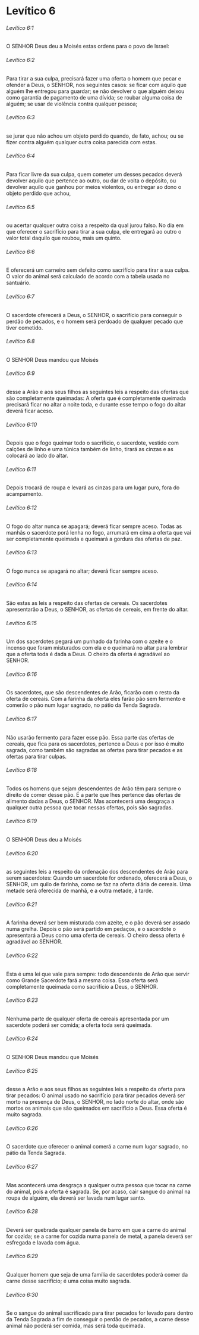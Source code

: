 # Levítico 6

###### Levítico 6:1

O SENHOR Deus deu a Moisés estas ordens para o povo de Israel:

###### Levítico 6:2

Para tirar a sua culpa, precisará fazer uma oferta o homem que pecar e ofender a Deus, o SENHOR, nos seguintes casos: se ficar com aquilo que alguém lhe entregou para guardar; se não devolver o que alguém deixou como garantia de pagamento de uma dívida; se roubar alguma coisa de alguém; se usar de violência contra qualquer pessoa;

###### Levítico 6:3

se jurar que não achou um objeto perdido quando, de fato, achou; ou se fizer contra alguém qualquer outra coisa parecida com estas.

###### Levítico 6:4

Para ficar livre da sua culpa, quem cometer um desses pecados deverá devolver aquilo que pertence ao outro, ou dar de volta o depósito, ou devolver aquilo que ganhou por meios violentos, ou entregar ao dono o objeto perdido que achou,

###### Levítico 6:5

ou acertar qualquer outra coisa a respeito da qual jurou falso. No dia em que oferecer o sacrifício para tirar a sua culpa, ele entregará ao outro o valor total daquilo que roubou, mais um quinto.

###### Levítico 6:6

E oferecerá um carneiro sem defeito como sacrifício para tirar a sua culpa. O valor do animal será calculado de acordo com a tabela usada no santuário.

###### Levítico 6:7

O sacerdote oferecerá a Deus, o SENHOR, o sacrifício para conseguir o perdão de pecados, e o homem será perdoado de qualquer pecado que tiver cometido.

###### Levítico 6:8

O SENHOR Deus mandou que Moisés

###### Levítico 6:9

desse a Arão e aos seus filhos as seguintes leis a respeito das ofertas que são completamente queimadas: A oferta que é completamente queimada precisará ficar no altar a noite toda, e durante esse tempo o fogo do altar deverá ficar aceso.

###### Levítico 6:10

Depois que o fogo queimar todo o sacrifício, o sacerdote, vestido com calções de linho e uma túnica também de linho, tirará as cinzas e as colocará ao lado do altar.

###### Levítico 6:11

Depois trocará de roupa e levará as cinzas para um lugar puro, fora do acampamento.

###### Levítico 6:12

O fogo do altar nunca se apagará; deverá ficar sempre aceso. Todas as manhãs o sacerdote porá lenha no fogo, arrumará em cima a oferta que vai ser completamente queimada e queimará a gordura das ofertas de paz.

###### Levítico 6:13

O fogo nunca se apagará no altar; deverá ficar sempre aceso.

###### Levítico 6:14

São estas as leis a respeito das ofertas de cereais. Os sacerdotes apresentarão a Deus, o SENHOR, as ofertas de cereais, em frente do altar.

###### Levítico 6:15

Um dos sacerdotes pegará um punhado da farinha com o azeite e o incenso que foram misturados com ela e o queimará no altar para lembrar que a oferta toda é dada a Deus. O cheiro da oferta é agradável ao SENHOR.

###### Levítico 6:16

Os sacerdotes, que são descendentes de Arão, ficarão com o resto da oferta de cereais. Com a farinha da oferta eles farão pão sem fermento e comerão o pão num lugar sagrado, no pátio da Tenda Sagrada.

###### Levítico 6:17

Não usarão fermento para fazer esse pão. Essa parte das ofertas de cereais, que fica para os sacerdotes, pertence a Deus e por isso é muito sagrada, como também são sagradas as ofertas para tirar pecados e as ofertas para tirar culpas.

###### Levítico 6:18

Todos os homens que sejam descendentes de Arão têm para sempre o direito de comer desse pão. É a parte que lhes pertence das ofertas de alimento dadas a Deus, o SENHOR. Mas acontecerá uma desgraça a qualquer outra pessoa que tocar nessas ofertas, pois são sagradas.

###### Levítico 6:19

O SENHOR Deus deu a Moisés

###### Levítico 6:20

as seguintes leis a respeito da ordenação dos descendentes de Arão para serem sacerdotes: Quando um sacerdote for ordenado, oferecerá a Deus, o SENHOR, um quilo de farinha, como se faz na oferta diária de cereais. Uma metade será oferecida de manhã, e a outra metade, à tarde.

###### Levítico 6:21

A farinha deverá ser bem misturada com azeite, e o pão deverá ser assado numa grelha. Depois o pão será partido em pedaços, e o sacerdote o apresentará a Deus como uma oferta de cereais. O cheiro dessa oferta é agradável ao SENHOR.

###### Levítico 6:22

Esta é uma lei que vale para sempre: todo descendente de Arão que servir como Grande Sacerdote fará a mesma coisa. Essa oferta será completamente queimada como sacrifício a Deus, o SENHOR.

###### Levítico 6:23

Nenhuma parte de qualquer oferta de cereais apresentada por um sacerdote poderá ser comida; a oferta toda será queimada.

###### Levítico 6:24

O SENHOR Deus mandou que Moisés

###### Levítico 6:25

desse a Arão e aos seus filhos as seguintes leis a respeito da oferta para tirar pecados: O animal usado no sacrifício para tirar pecados deverá ser morto na presença de Deus, o SENHOR, no lado norte do altar, onde são mortos os animais que são queimados em sacrifício a Deus. Essa oferta é muito sagrada.

###### Levítico 6:26

O sacerdote que oferecer o animal comerá a carne num lugar sagrado, no pátio da Tenda Sagrada.

###### Levítico 6:27

Mas acontecerá uma desgraça a qualquer outra pessoa que tocar na carne do animal, pois a oferta é sagrada. Se, por acaso, cair sangue do animal na roupa de alguém, ela deverá ser lavada num lugar santo.

###### Levítico 6:28

Deverá ser quebrada qualquer panela de barro em que a carne do animal for cozida; se a carne for cozida numa panela de metal, a panela deverá ser esfregada e lavada com água.

###### Levítico 6:29

Qualquer homem que seja de uma família de sacerdotes poderá comer da carne desse sacrifício; é uma coisa muito sagrada.

###### Levítico 6:30

Se o sangue do animal sacrificado para tirar pecados for levado para dentro da Tenda Sagrada a fim de conseguir o perdão de pecados, a carne desse animal não poderá ser comida, mas será toda queimada.

